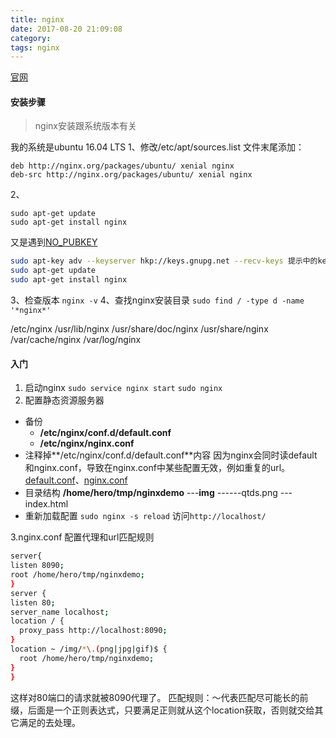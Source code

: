 ```yaml
---
title: nginx
date: 2017-08-20 21:09:08
category:
tags: nginx
---
```

[官网](http://nginx.org)
#### 安装步骤
>nginx安装跟系统版本有关

我的系统是ubuntu 16.04 LTS
1、修改/etc/apt/sources.list
文件末尾添加：
```code
deb http://nginx.org/packages/ubuntu/ xenial nginx
deb-src http://nginx.org/packages/ubuntu/ xenial nginx
```
2、
```shell
sudo apt-get update
sudo apt-get install nginx
```
又是遇到[NO_PUBKEY](https://carl-zk.github.io/blog/2017/05/17/NO-PUBKEY/)
```sh
sudo apt-key adv --keyserver hkp://keys.gnupg.net --recv-keys 提示中的key
sudo apt-get update
sudo apt-get install nginx
```
3、检查版本
`nginx -v`
4、查找nginx安装目录
`sudo find / -type d -name '*nginx*'`

/etc/nginx
/usr/lib/nginx
/usr/share/doc/nginx
/usr/share/nginx
/var/cache/nginx
/var/log/nginx

#### 入门
1. 启动nginx
`sudo service nginx start`
`sudo nginx`
2. 配置静态资源服务器
+ 备份
  - **/etc/nginx/conf.d/default.conf**
  - **/etc/nginx/nginx.conf**
+ 注释掉**/etc/nginx/conf.d/default.conf**内容
因为nginx会同时读default和nginx.conf，导致在nginx.conf中某些配置无效，例如重复的url。
[default.conf](/blog/2017/08/20/nginx/default.conf)、[nginx.conf](/blog/2017/08/20/nginx/nginx.conf)
+ 目录结构
**/home/hero/tmp/nginxdemo**
---**img**
------qtds.png
---index.html
+ 重新加载配置
`sudo nginx -s reload`
访问`http://localhost/`


3.nginx.conf 配置代理和url匹配规则
```sh
server{
listen 8090;
root /home/hero/tmp/nginxdemo;
}
server {
listen 80;
server_name localhost;
location / {
  proxy_pass http://localhost:8090;
}
location ~ /img/*\.(png|jpg|gif)$ {
  root /home/hero/tmp/nginxdemo;
}
}
```
这样对80端口的请求就被8090代理了。
匹配规则：～代表匹配尽可能长的前缀，后面是一个正则表达式，只要满足正则就从这个location获取，否则就交给其它满足的去处理。